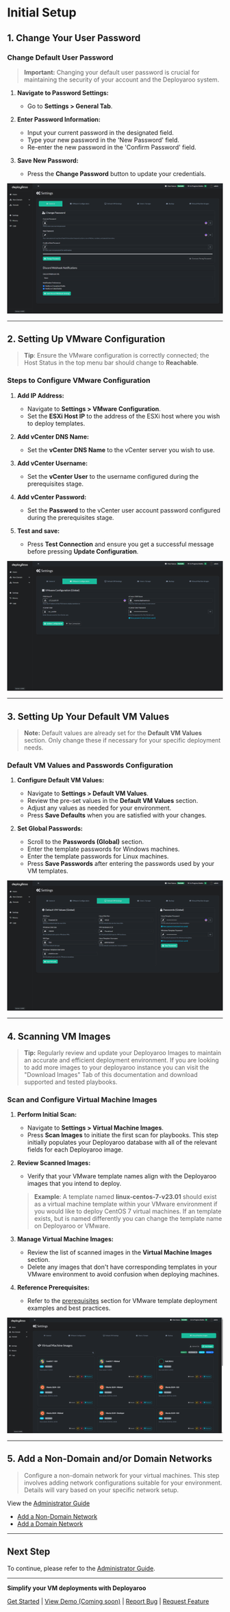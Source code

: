 # Initial Setup

## 1. Change Your User Password

### Change Default User Password

> **Important:** Changing your default user password is crucial for maintaining the security of your account and the Deployaroo system.

1. **Navigate to Password Settings:**
    * Go to **Settings > General Tab**.

2. **Enter Password Information:**
    * Input your current password in the designated field.
    * Type your new password in the 'New Password' field.
    * Re-enter the new password in the 'Confirm Password' field.

3. **Save New Password:**
    * Press the **Change Password** button to update your credentials.

![Change Password Screenshot](../../assets/screenshots/settings_general.png)

---

## 2. Setting Up VMware Configuration

> **Tip**: Ensure the VMware configuration is correctly connected; the Host Status in the top menu bar should change to **Reachable**.

### Steps to Configure VMware Configuration

1. **Add IP Address:**
    * Navigate to **Settings > VMware Configuration**.
    * Set the **ESXi Host IP** to the address of the ESXi host where you wish to deploy templates.

2. **Add vCenter DNS Name:**
    * Set the **vCenter DNS Name** to the vCenter server you wish to use.

3. **Add vCenter Username:**
    * Set the **vCenter User** to the username configured during the prerequisites stage.

4. **Add vCenter Password:**
    * Set the **Password** to the vCenter user account password configured during the prerequisites stage.

5. **Test and save:**
    * Press **Test Connection** and ensure you get a successful message before pressing **Update Configuration**.

![Add VMware Configuration](../../assets/screenshots/settings_vmware_configuration.png)

---

## 3. Setting Up Your Default VM Values

> **Note:** Default values are already set for the **Default VM Values** section. Only change these if necessary for your specific deployment needs.

### Default VM Values and Passwords Configuration

1. **Configure Default VM Values:**
    * Navigate to **Settings > Default VM Values**.
    * Review the pre-set values in the **Default VM Values** section.
    * Adjust any values as needed for your environment.
    * Press **Save Defaults** when you are satisfied with your changes.

2. **Set Global Passwords:**
    * Scroll to the **Passwords (Global)** section.
    * Enter the template passwords for Windows machines.
    * Enter the template passwords for Linux machines.
    * Press **Save Passwords** after entering the passwords used by your VM templates.

![Default VM Values Screenshot](../../assets/screenshots/settings_defaultvm.png)

---

## 4. Scanning VM Images

> **Tip:** Regularly review and update your Deployaroo Images to maintain an accurate and efficient deployment environment. If you are looking to add more images to your deployaroo instance you can visit the "Download Images" Tab of this documentation and download supported and tested playbooks.

### Scan and Configure Virtual Machine Images

1. **Perform Initial Scan:**
    * Navigate to **Settings > Virtual Machine Images**.
    * Press **Scan Images** to initiate the first scan for playbooks. This step initially populates your Deployaroo database with all of the relevant fields for each Deployaroo image.

2. **Review Scanned Images:**
    * Verify that your VMware template names align with the Deployaroo images that you intend to deploy.
    > **Example**: A template named **linux-centos-7-v23.01** should exist as a virtual machine template within your VMware environment if you would like to deploy CentOS 7 virtual machines. If an template exists, but is named differently you can change the template name on Deployaroo or VMware.

3. **Manage Virtual Machine Images:**
    * Review the list of scanned images in the **Virtual Machine Images** section.
    * Delete any images that don't have corresponding templates in your VMware environment to avoid confusion when deploying machines.

4. **Reference Prerequisites:**
    * Refer to the [prerequisites](../../getting-started/prerequisites) section for VMware template deployment examples and best practices.

![Scan Images Screenshot](../../assets/screenshots/vm_image_management_scan.png)

---

## 5. Add a Non-Domain and/or Domain Networks

> Configure a non-domain network for your virtual machines. This step involves adding network configurations suitable for your environment. Details will vary based on your specific network setup.

View the [Administrator Guide](../../admin-guide/using-the-application)

* [Add a Non-Domain Network](../../admin-guide/non-domain-network)
* [Add a Domain Network](../../admin-guide/domain-network)

---

## Next Step

To continue, please refer to the [Administrator Guide](../../admin-guide/using-the-application).

---

**Simplify your VM deployments with Deployaroo**

[Get Started](getting-started/overview.md) | [View Demo (Coming soon)](#) | [Report Bug](https://github.com/blink-zero/deployaroo/issues) | [Request Feature](https://github.com/blink-zero/deployaroo/issues)
